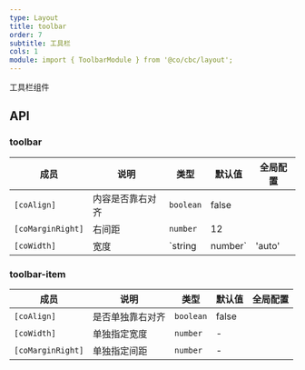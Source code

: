 ```yaml
---
type: Layout
title: toolbar
order: 7
subtitle: 工具栏
cols: 1
module: import { ToolbarModule } from '@co/cbc/layout';
---
```


工具栏组件

## API

### toolbar

| 成员 | 说明 | 类型 | 默认值 | 全局配置 |
|----|----|----|-----|------|
| `[coAlign]` | 内容是否靠右对齐 | `boolean` | false |
| `[coMarginRight]` | 右间距 | `number` | 12 |
| `[coWidth]` | 宽度 | `string | number` | 'auto' |

### toolbar-item

| 成员 | 说明 | 类型 | 默认值 | 全局配置 |
|----|----|----|-----|------|
| `[coAlign]` | 是否单独靠右对齐 | `boolean` | false |
| `[coWidth]` | 单独指定宽度 | `number` | - |
| `[coMarginRight]` | 单独指定间距 | `number` | - |

